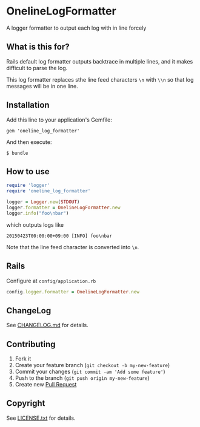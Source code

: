 # OnelineLogFormatter

A logger formatter to output each log with in line forcely

## What is this for?

Rails default log formatter outputs backtrace in multiple lines, and it makes difficult to parse the log.

This log formatter replaces sthe line feed characters `\n` with `\\n` so that log messages will be in one line.

## Installation

Add this line to your application's Gemfile:

    gem 'oneline_log_formatter'

And then execute:

    $ bundle

## How to use

```ruby
require 'logger'
require 'oneline_log_formatter'

logger = Logger.new(STDOUT)
logger.formatter = OnelineLogFormatter.new
logger.info("foo\nbar")
```

which outputs logs like

```
20150423T00:00:00+09:00 [INFO] foo\nbar
```

Note that the line feed character is converted into `\n`. 

## Rails

Configure at `config/application.rb`

```ruby
config.logger.formatter = OnelineLogFormatter.new
```

## ChangeLog

See [CHANGELOG.md](CHANGELOG.md) for details.

## Contributing

1. Fork it
2. Create your feature branch (`git checkout -b my-new-feature`)
3. Commit your changes (`git commit -am 'Add some feature'`)
4. Push to the branch (`git push origin my-new-feature`)
5. Create new [Pull Request](../../pull/new/master)

## Copyright

See [LICENSE.txt](LICENSE.txt) for details.
